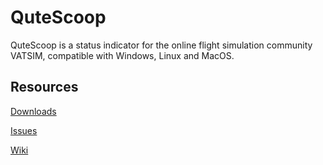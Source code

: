 # QuteScoop

QuteScoop is a status indicator for the online flight simulation community VATSIM, compatible with Windows, Linux and MacOS.

## Resources

[Downloads](https://github.com/qutescoop/qutescoop/releases)

[Issues](https://github.com/qutescoop/qutescoop/issues)

[Wiki](https://github.com/qutescoop/qutescoop/wiki)
